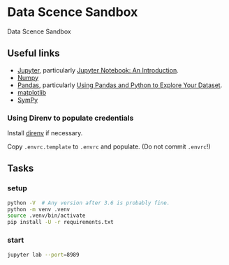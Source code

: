 # Data Scence Sandbox

Data Scence Sandbox

## Useful links

* [Jupyter](https://pinboard.in/u:brunns/t:jupyter), particularly [Jupyter Notebook: An Introduction](https://realpython.com/jupyter-notebook-introduction/).
* [Numpy](https://pinboard.in/u:brunns/t:numpy)
* [Pandas](https://pinboard.in/u:brunns/t:pandas), particularly [Using Pandas and Python to Explore Your Dataset](https://realpython.com/pandas-python-explore-dataset/).
* [matplotlib](https://pinboard.in/u:brunns/t:matplotlib)
* [SymPy](https://pinboard.in/u:brunns/t:sympy)

### Using Direnv to populate credentials

Install [direnv](https://direnv.net/) if necessary.

Copy `.envrc.template` to `.envrc` and populate. (Do not commit `.envrc`!)

## Tasks

### setup

```sh
python -V  # Any version after 3.6 is probably fine.
python -m venv .venv
source .venv/bin/activate
pip install -U -r requirements.txt
```

### start

```sh
jupyter lab --port=8989
```

